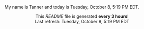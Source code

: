 My name is Tanner and today is Tuesday, October 8, 5:19 PM EDT.

<p align="center">This <i>README</i> file is generated <b>every 3 hours</b>!</br>Last refresh: Tuesday, October 8, 5:19 PM EDT<br /></p>
